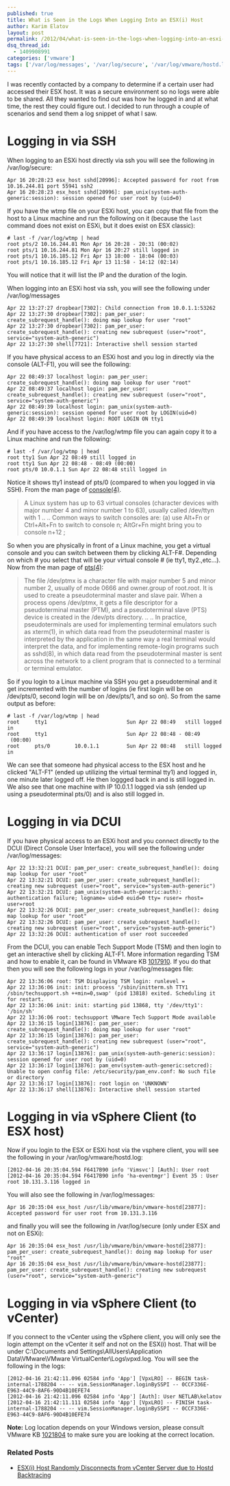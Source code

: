 ```yaml
---
published: true
title: What is Seen in the Logs When Logging Into an ESX(i) Host
author: Karim Elatov
layout: post
permalink: /2012/04/what-is-seen-in-the-logs-when-logging-into-an-esxi-host/
dsq_thread_id:
  - 1409908991
categories: ['vmware']
tags: ['/var/log/messages', '/var/log/secure', '/var/log/vmware/hostd.log', '/var/log/wtmp', 'dcui', 'dropbear', 'last', 'logs', 'pts', 'sshd', 'tsm', 'tty']
---
```


I was recently contacted by a company to determine if a certain user had accessed their ESX host. It was a secure environment so no logs were able to be shared. All they wanted to find out was how he logged in and at what time, the rest they could figure out. I decided to run through a couple of scenarios and send them a log snippet of what I saw.

# Logging in via SSH

When logging to an ESXi host directly via ssh you will see the following in /var/log/secure:


	Apr 16 20:28:23 esx_host sshd[20996]: Accepted password for root from 10.16.244.81 port 55941 ssh2
	Apr 16 20:28:23 esx_host sshd[20996]: pam_unix(system-auth-generic:session): session opened for user root by (uid=0)


If you have the wtmp file on your ESXi host, you can copy that file from the host to a Linux machine and run the following on it (because the `last` command does not exist on ESXi, but it does exist on ESX classic):


	# last -f /var/log/wtmp | head
	root pts/2 10.16.244.81 Mon Apr 16 20:28 - 20:31 (00:02)
	root pts/1 10.16.244.81 Mon Apr 16 20:27 still logged in
	root pts/1 10.16.185.12 Fri Apr 13 18:00 - 18:04 (00:03)
	root pts/1 10.16.185.12 Fri Apr 13 11:58 - 14:12 (02:14)


You will notice that it will list the IP and the duration of the login.

When logging into an ESXi host via ssh, you will see the following under /var/log/messages


	Apr 22 13:27:27 dropbear[7302]: Child connection from 10.0.1.1:53262
	Apr 22 13:27:30 dropbear[7302]: pam_per_user: create_subrequest_handle(): doing map lookup for user "root"
	Apr 22 13:27:30 dropbear[7302]: pam_per_user: create_subrequest_handle(): creating new subrequest (user="root", service="system-auth-generic")
	Apr 22 13:27:30 shell[7721]: Interactive shell session started


If you have physical access to an ESXi host and you log in directly via the console (ALT-F1), you will see the following:


	Apr 22 08:49:37 localhost login: pam_per_user: create_subrequest_handle(): doing map lookup for user "root"
	Apr 22 08:49:37 localhost login: pam_per_user: create_subrequest_handle(): creating new subrequest (user="root", service="system-auth-generic")
	Apr 22 08:49:39 localhost login: pam_unix(system-auth-generic:session): session opened for user root by LOGIN(uid=0)
	Apr 22 08:49:39 localhost login: ROOT LOGIN ON tty1


And if you have access to the /var/log/wtmp file you can again copy it to a Linux machine and run the following:


	# last -f /var/log/wtmp | head
	root tty1 Sun Apr 22 08:49 still logged in
	root tty1 Sun Apr 22 08:48 - 08:49 (00:00)
	root pts/0 10.0.1.1 Sun Apr 22 08:48 still logged in


Notice it shows tty1 instead of pts/0 (compared to when you logged in via SSH). From the man page of [console(4)](http://linux.die.net/man/4/console).

> A Linux system has up to 63 virtual consoles (character devices with major number 4 and minor number 1 to 63), usually called /dev/ttyn with 1 ..
> ..
> Common ways to switch consoles are: (a) use Alt+Fn or Ctrl+Alt+Fn to switch to console n; AltGr+Fn might bring you to console n+12 ;

So when you are physically in front of a Linux machine, you get a virtual console and you can switch between them by clicking ALT-F#. Depending on which # you select that will be your virtual console # (ie tty1, tty2.,etc...). Now from the man page of [pts(4)](http://linux.die.net/man/4/pts):

> The file /dev/ptmx is a character file with major number 5 and minor number 2, usually of mode 0666 and owner.group of root.root. It is used to create a pseudoterminal master and slave pair.
> When a process opens /dev/ptmx, it gets a file descriptor for a pseudoterminal master (PTM), and a pseudoterminal slave (PTS) device is created in the /dev/pts directory.
> ..
> ..
> In practice, pseudoterminals are used for implementing terminal emulators such as xterm(1), in which data read from the pseudoterminal master is interpreted by the application in the same way a real terminal would interpret the data, and for implementing remote-login programs such as sshd(8), in which data read from the pseudoterminal master is sent across the network to a client program that is connected to a terminal or terminal emulator.

So if you login to a Linux machine via SSH you get a pseudoterminal and it get incremented with the number of logins (ie first login will be on /dev/pts/0, second login will be on /dev/pts/1, and so on). So from the same output as before:


	# last -f /var/log/wtmp | head
	root     tty1                          Sun Apr 22 08:49   still logged in
	root     tty1                          Sun Apr 22 08:48 - 08:49  (00:00)
	root     pts/0        10.0.1.1         Sun Apr 22 08:48   still logged in


We can see that someone had physical access to the ESX host and he clicked "ALT-F1" (ended up utilizing the virtual terminal tty1) and logged in, one minute later logged off. He then loggged back in and is still logged in. We also see that one machine with IP 10.0.1.1 logged via ssh (ended up using a pseudoterminal pts/0) and is also still logged in.

# Logging in via DCUI

If you have physical access to an ESXi host and you connect directly to the DCUI (Direct Console User Interface), you will see the following under /var/log/messages:


	Apr 22 13:32:21 DCUI: pam_per_user: create_subrequest_handle(): doing map lookup for user "root"
	Apr 22 13:32:21 DCUI: pam_per_user: create_subrequest_handle(): creating new subrequest (user="root", service="system-auth-generic")
	Apr 22 13:32:21 DCUI: pam_unix(system-auth-generic:auth): authentication failure; logname= uid=0 euid=0 tty= ruser= rhost= user=root
	Apr 22 13:32:26 DCUI: pam_per_user: create_subrequest_handle(): doing map lookup for user "root"
	Apr 22 13:32:26 DCUI: pam_per_user: create_subrequest_handle(): creating new subrequest (user="root", service="system-auth-generic")
	Apr 22 13:32:26 DCUI: authentication of user root succeeded


From the DCUI, you can enable Tech Support Mode (TSM) and then login to get an interactive shell by clicking ALT-F1. More information regarding TSM and how to enable it, can be found in VMware KB [1017910](http://kb.vmware.com/kb/1017910). If you do that then you will see the following logs in your /var/log/messages file:


	Apr 22 13:36:06 root: TSM Displaying TSM login: runlevel =
	Apr 22 13:36:06 init: init: process '/sbin/initterm.sh TTY1 /sbin/techsupport.sh ++min=0,swap' (pid 13818) exited. Scheduling it for restart.
	Apr 22 13:36:06 init: init: starting pid 13868, tty '/dev/tty1': '/bin/sh'
	Apr 22 13:36:06 root: techsupport VMware Tech Support Mode available
	Apr 22 13:36:15 login[13876]: pam_per_user: create_subrequest_handle(): doing map lookup for user "root"
	Apr 22 13:36:15 login[13876]: pam_per_user: create_subrequest_handle(): creating new subrequest (user="root", service="system-auth-generic")
	Apr 22 13:36:17 login[13876]: pam_unix(system-auth-generic:session): session opened for user root by (uid=0)
	Apr 22 13:36:17 login[13876]: pam_env(system-auth-generic:setcred): Unable to open config file: /etc/security/pam_env.conf: No such file or directory
	Apr 22 13:36:17 login[13876]: root login on 'UNKNOWN'
	Apr 22 13:36:17 shell[13876]: Interactive shell session started


# Logging in via vSphere Client (to ESX host)

Now if you login to the ESX or ESXi host via the vsphere client, you will see the following in your /var/log/vmware/hostd.log:


	[2012-04-16 20:35:04.594 F6417B90 info 'Vimsvc'] [Auth]: User root
	[2012-04-16 20:35:04.594 F6417B90 info 'ha-eventmgr'] Event 35 : User root 10.131.3.116 logged in


You will also see the following in /var/log/messages:


	Apr 16 20:35:04 esx_host /usr/lib/vmware/bin/vmware-hostd[23877]: Accepted password for user root from 10.131.3.116


and finally you will see the following in /var/log/secure (only under ESX and not on ESXi):


	Apr 16 20:35:04 esx_host /usr/lib/vmware/bin/vmware-hostd[23877]: pam_per_user: create_subrequest_handle(): doing map lookup for user "root"
	Apr 16 20:35:04 esx_host /usr/lib/vmware/bin/vmware-hostd[23877]: pam_per_user: create_subrequest_handle(): creating new subrequest (user="root", service="system-auth-generic")


# Logging in via vSphere Client (to vCenter)

If you connect to the vCenter using the vSphere client, you will only see the login attempt on the vCenter it self and not on the ESX(i) host. That will be under C:\Documents and Settings\AllUsers\Application Data\VMware\VMware VirtualCenter\Logs\vpxd.log. You will see the following in the logs:


	[2012-04-16 21:42:11.096 02584 info 'App'] [VpxLRO] -- BEGIN task-internal-1788204 -- -- vim.SessionManager.loginBySSPI -- 0CCF336E-E963-44C9-8AF6-90D4B10EFE74
	[2012-04-16 21:42:11.096 02584 info 'App'] [Auth]: User NETLAB\kelatov
	[2012-04-16 21:42:11.111 02584 info 'App'] [VpxLRO] -- FINISH task-internal-1788204 -- -- vim.SessionManager.loginBySSPI -- 0CCF336E-E963-44C9-8AF6-90D4B10EFE74


**Note:** Log location depends on your Windows version, please consult VMware KB [1021804](http://kb.vmware.com/kb/1021804) to make sure you are looking at the correct location.

### Related Posts

- [ESX(i) Host  Randomly Disconnects from vCenter Server due to Hostd Backtracing](/2012/10/esxi-host-randomly-disconnects-from-vcenter-server-due-to-hostd-back-tracing/)

